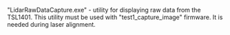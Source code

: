 "LidarRawDataCapture.exe" - utility for displaying raw data from the TSL1401. This utility must be used with "test1_capture_image" firmware. It is needed during laser alignment.